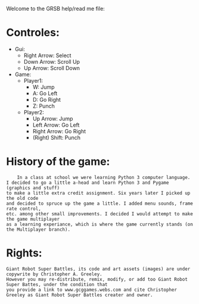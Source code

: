 Welcome to the GRSB help/read me file:
# Controles:
* Gui:
   * Right Arrow: Select
   * Down Arrow: Scroll Up
   * Up Arrow: Scroll Down
* Game:
    * Player1:
        * W: Jump
        * A: Go Left
        * D: Go Right
        * Z: Punch
    * Player2:
        * Up Arrow: Jump
        * Left Arrow: Go Left
        * Right Arrow: Go Right
        * (Right) Shift: Punch

# History of the game:
		In a class at school we were learning Python 3 computer language.
	I decided to go a little a-head and learn Python 3 and Pygame (graphics and stuff)
	to make a little extra credit assignment. Six years later I picked up the old code 
	and decided to spruce up the game a little. I added menu sounds, frame rate control, 
	etc. among other small improvements. I decided I would attempt to make the game multiplayer 
	as a learning experiance, which is where the game currently stands (on the Multiplayer branch).

# Rights:
	Giant Robot Super Battles, its code and art assets (images) are under copywrite by Christopher A. Greeley. 
	However you may re-distribute, remix, modify, or add too Giant Robot Super Battes, under the condition that 
	you provide a link to www.gcggames.webs.com and cite Christopher Greeley as Giant Robot Super Battles creater and owner.
